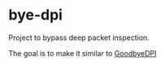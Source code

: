 # bye-dpi

Project to bypass deep packet inspection.

The goal is to make it similar to [GoodbyeDPI](https://github.com/ValdikSS/GoodbyeDPI)
